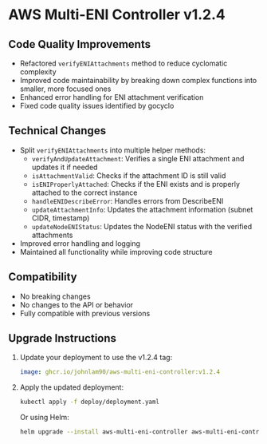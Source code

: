 # AWS Multi-ENI Controller v1.2.4

## Code Quality Improvements
- Refactored `verifyENIAttachments` method to reduce cyclomatic complexity
- Improved code maintainability by breaking down complex functions into smaller, more focused ones
- Enhanced error handling for ENI attachment verification
- Fixed code quality issues identified by gocyclo

## Technical Changes
- Split `verifyENIAttachments` into multiple helper methods:
  - `verifyAndUpdateAttachment`: Verifies a single ENI attachment and updates it if needed
  - `isAttachmentValid`: Checks if the attachment ID is still valid
  - `isENIProperlyAttached`: Checks if the ENI exists and is properly attached to the correct instance
  - `handleENIDescribeError`: Handles errors from DescribeENI
  - `updateAttachmentInfo`: Updates the attachment information (subnet CIDR, timestamp)
  - `updateNodeENIStatus`: Updates the NodeENI status with the verified attachments
- Improved error handling and logging
- Maintained all functionality while improving code structure

## Compatibility
- No breaking changes
- No changes to the API or behavior
- Fully compatible with previous versions

## Upgrade Instructions
1. Update your deployment to use the v1.2.4 tag:
   ```yaml
   image: ghcr.io/johnlam90/aws-multi-eni-controller:v1.2.4
   ```
2. Apply the updated deployment:
   ```bash
   kubectl apply -f deploy/deployment.yaml
   ```
   
   Or using Helm:
   ```bash
   helm upgrade --install aws-multi-eni-controller aws-multi-eni-controller/aws-multi-eni-controller
   ```
